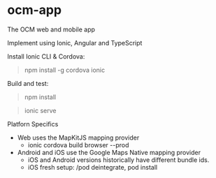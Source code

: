 # ocm-app
The OCM web and mobile app

Implement using Ionic, Angular and TypeScript

Install Ionic CLI & Cordova:
> npm install -g cordova ionic

Build and test:
> npm install

> ionic serve


Platforn Specifics
- Web uses the MapKitJS mapping provider
    - ionic cordova build browser --prod
- Android and iOS use the Google Maps Native mapping provider
    - iOS and Android versions historically have different bundle ids.
    - iOS fresh setup: <ios>/pod deintegrate, pod install